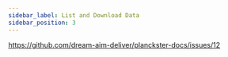 ```yaml
---
sidebar_label: List and Download Data
sidebar_position: 3
---
```


https://github.com/dream-aim-deliver/planckster-docs/issues/12